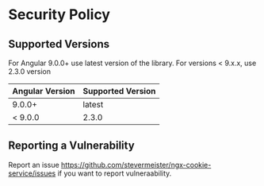 # Security Policy

## Supported Versions

For Angular 9.0.0+ use latest version of the library. For versions < 9.x.x, use 2.3.0 version

| Angular Version | Supported Version |
| --------------- | ----------------- |
| 9.0.0+          | latest            |
| < 9.0.0         | 2.3.0             |

## Reporting a Vulnerability

Report an issue https://github.com/stevermeister/ngx-cookie-service/issues if you want to report vulneraability.
